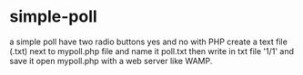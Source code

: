 # simple-poll
a simple poll have two radio buttons yes and no with PHP
create a text file (.txt) next to mypoll.php file and name it poll.txt
then write in txt file '1/1' and save it
open mypoll.php with a web server like WAMP.
